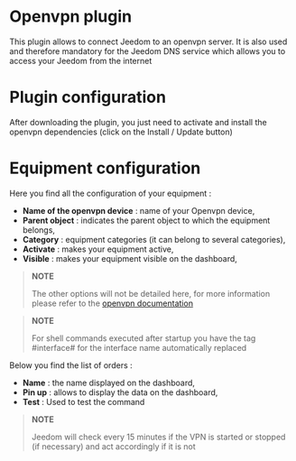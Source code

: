 # Openvpn plugin

This plugin allows to connect Jeedom to an openvpn server. It is also used and therefore mandatory for the Jeedom DNS service which allows you to access your Jeedom from the internet

# Plugin configuration

After downloading the plugin, you just need to activate and install the openvpn dependencies (click on the Install / Update button)

# Equipment configuration

Here you find all the configuration of your equipment :

-   **Name of the openvpn device** : name of your Openvpn device,
-   **Parent object** : indicates the parent object to which the equipment belongs,
-   **Category** : equipment categories (it can belong to several categories),
-   **Activate** : makes your equipment active,
-   **Visible** : makes your equipment visible on the dashboard,

> **NOTE**
>
> The other options will not be detailed here, for more information please refer to the [openvpn documentation](https://openvpn.net/index.php/open-source/documentation.html)

> **NOTE**
>
> For shell commands executed after startup you have the tag #interface# for the interface name automatically replaced

Below you find the list of orders :

-   **Name** : the name displayed on the dashboard,
-   **Pin up** : allows to display the data on the dashboard,
-   **Test** : Used to test the command

> **NOTE**
>
> Jeedom will check every 15 minutes if the VPN is started or stopped (if necessary) and act accordingly if it is not
